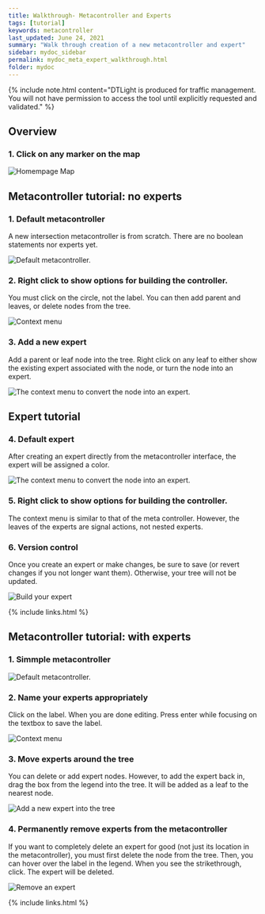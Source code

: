 ```yaml
---
title: Walkthrough- Metacontroller and Experts
tags: [tutorial]
keywords: metacontroller
last_updated: June 24, 2021
summary: "Walk through creation of a new metacontroller and expert"
sidebar: mydoc_sidebar
permalink: mydoc_meta_expert_walkthrough.html
folder: mydoc
---
```

{% include note.html content="DTLight is produced for traffic management. You will not have permission to access the tool until explicitly requested and validated." %}

## Overview

### 1. Click on any marker on the map 

![Homempage Map](images/walkthrough/homepage.png)


## Metacontroller tutorial: no experts

### 1. Default metacontroller
A new intersection metacontroller is from scratch. There are no boolean statements nor experts yet.

![Default metacontroller.](images/walkthrough/default_metacontroller.png)

### 2.  Right click to show options for building the controller.

You must click on the circle, not the label. You can then add parent and leaves, or delete nodes from the tree.

![Context menu](images/walkthrough/metacontroller_context_menu.png)

### 3.  Add a new expert

Add a parent or leaf node into the tree. Right click on any leaf to either show the existing expert associated with the node, or turn the node into an expert.

![The context menu to convert the node into an expert.](images/walkthrough/metacontroller_make_expert.png)


## Expert tutorial

### 4. Default expert

After creating an expert directly from the metacontroller interface, the expert will be assigned a color.

![The context menu to convert the node into an expert.](images/walkthrough/default_expert.png)

### 5. Right click to show options for building the controller.

The context menu is similar to that of the meta controller. However, the leaves of the experts are signal actions, not nested experts.

### 6. Version control

Once you create an expert or make changes, be sure to save (or revert changes if you not longer want them). Otherwise, your tree will not be updated.

![Build your expert](images/walkthrough/expert_with_leaf.png)

{% include links.html %}

## Metacontroller tutorial: with experts

### 1. Simmple metacontroller

![Default metacontroller.](images/walkthrough/metacontroller_with_expert.png)

### 2.  Name your experts appropriately

Click on the label. When you are done editing. Press enter while focusing on the textbox to save the label.

![Context menu](images/walkthrough/metacontroller_with_label_edit.png)

### 3.  Move experts around the tree

You can delete or add expert nodes. However, to add the expert back in, drag the box from the legend into the tree. It will be added as a leaf to the nearest node.

![Add a new expert into the tree](images/walkthrough/metacontroller_drag_expert.png)

### 4. Permanently remove experts from the metacontroller

If you want to completely delete an expert for good (not just its location in the metacontroller), you must first delete the node from the tree. Then, you can hover over the label in the legend. When you see the strikethrough, click. The expert will be deleted.

![Remove an expert](images/walkthrough/metacontroller_remove_expert.png)

{% include links.html %}
